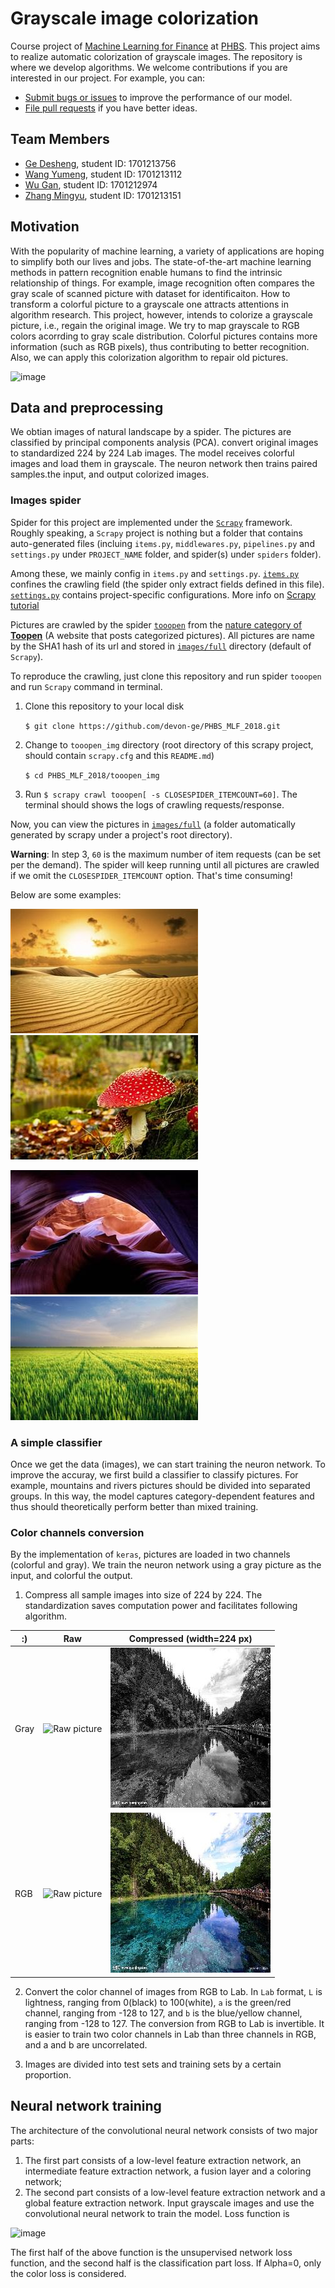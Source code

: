 # Grayscale image colorization

Course project of [Machine Learning for Finance](https://github.com/PHBS/2018.M1.MLF) at [PHBS](http://english.phbs.pku.edu.cn/). This project aims to realize automatic colorization of grayscale images. The
repository is where we develop algorithms. We welcome contributions if you are interested in our
project. For example, you can:

* [Submit bugs or issues](https://github.com/devon-ge/PHBS_MLF_2018/issues) to improve the performance of our model.
* [File pull requests](https://github.com/devon-ge/PHBS_MLF_2018/pulls) if you have better ideas.

## Team Members

* [Ge Desheng](https://github.com/devon-ge), student ID: 1701213756
* [Wang Yumeng](https://github.com/yumengwang123), student ID: 1701213112
* [Wu Gan](https://github.com/SuperWGAaron), student ID: 1701212974
* [Zhang Mingyu](https://github.com/myzhangcn), student ID: 1701213151

## Motivation

With the popularity of machine learning, a variety of applications are hoping to simplify
both our lives and jobs. The state-of-the-art machine learning methods in pattern recognition
enable humans to find the intrinsic relationship of things. For example, image recognition often
compares the gray scale of scanned picture with dataset for identificaiton. How to transform a
colorful picture to a grayscale one attracts attentions in algorithm research. This project, however,
intends to colorize a grayscale picture, i.e., regain the original image. We try to map grayscale to RGB
colors acorrding to gray scale distribution. Colorful pictures contains more
information (such as RGB pixels), thus contributing to better recognition. Also, we can apply this
colorization algorithm to repair old pictures.

![image](https://github.com/devon-ge/PHBS_MLF_2018/blob/master/test/liucheng.png)

## Data and preprocessing

We obtian images of natural landscape by a spider. The pictures are classified by principal components analysis (PCA). convert original images to standardized 224 by 224 Lab images. The model receives colorful images and load them in grayscale. The neuron network then trains paired samples.the input, and output colorized images.

### Images spider

Spider for this project are implemented under the [`Scrapy`](https://scrapy.org/) framework. Roughly speaking, a `Scrapy` project is nothing but a folder that contains auto-generated files (incluing `items.py`, `middlewares.py`, `pipelines.py` and `settings.py` under `PROJECT_NAME` folder, and spider(s) under `spiders` folder).

Among these, we mainly config in `items.py` and `settings.py`. [`items.py`](tooopen_img/tooopen_img/items.py) confines the crawling field (the spider only extract fields defined in this file). [`settings.py`](tooopen_img/tooopen_img/settings.py) contains project-specific configurations. More info on [Scrapy tutorial](https://docs.scrapy.org/en/latest/intro/tutorial.html)

Pictures are crawled by the spider [`tooopen`](tooopen_img/tooopen_img/spiders/tooopen.py
) from the [nature category of **Toopen**](http://www.tooopen.com/img/87.aspx) (A website that posts categorized pictures). All pictures are name by the SHA1 hash of its url and stored in [`images/full`](images/full) directory (default of `Scrapy`).

To reproduce the crawling, just clone this repository and run spider `tooopen` and run `Scrapy` command in terminal.

1. Clone this repository to your local disk

    `$ git clone https://github.com/devon-ge/PHBS_MLF_2018.git`

2. Change to `tooopen_img` directory (root directory of this scrapy project, should contain `scrapy.cfg` and this `README.md`)

    `$ cd PHBS_MLF_2018/tooopen_img`

3. Run `$ scrapy crawl tooopen[ -s CLOSESPIDER_ITEMCOUNT=60]`. The terminal should shows the logs of crawling requests/response.

Now, you can view the pictures in [`images/full`](images/full) (a folder automatically generated by
scrapy under a project's root directory).

**Warning**: In step 3, `60` is the maximum number of item requests (can be set per the demand).
The spider will keep running until all pictures are crawled if we
omit the `CLOSESPIDER_ITEMCOUNT` option. That's time consuming!

Below are some examples:

![example1](images/full/0a3f8ee9153997c651b82989799800d50a462dbd.jpg) ![example2](images/full/fb5f301c86b8e948cdb68a2e273fea24cdb8cdb1.jpg)

![example3](images/full/1d7de482b2f5359371ffd10a551ad07a3d86246b.jpg) ![example4](images/full/2d773493dc2415b631a66adc135e86c88e88fc03.jpg)

### A simple classifier

Once we get the data (images), we can start training the neuron network. To improve the accuray, we first build a classifier to classify pictures. For example, mountains and rivers pictures should be divided into separated groups. In this way, the model captures category-dependent features and thus should theoretically perform better than mixed training.

### Color channels conversion

By the implementation of `keras`, pictures are loaded in two channels (colorful and gray). We train the neuron network using a gray picture as the input, and colorful the output.

1. Compress all sample images into size of 224 by 224. The standardization saves computation power and facilitates following algorithm.

:)|Raw | Compressed (width=224 px)
---|---|---
Gray|![Raw picture](./test/example_Gray.jpg) | ![Compressed picture](./test/com_example_Gray.jpg)
RGB|![Raw picture](./test/example_RGB.jpg) | ![Compressed picture](./test/com_example_RGB.jpg)

2. Convert the color channel of images from RGB to Lab. In `Lab` format, `L` is lightness, ranging from 0(black) to 100(white), `a` is the green/red channel, ranging from -128 to 127, and `b` is the blue/yellow channel, ranging from -128 to 127. The conversion from RGB to Lab is invertible. It is easier to train two color channels in Lab than three channels in RGB, and a and b are uncorrelated.

3. Images are divided into test sets and training sets by a certain proportion.

## Neural network training

The architecture of the convolutional neural network consists of two major parts:
1) The first part consists of a low-level feature extraction network, an intermediate feature extraction network, a fusion layer and a coloring network;
2) The second part consists of a low-level feature extraction network and a global feature extraction network.
Input grayscale images and use the convolutional neural network to train the model. Loss function is

![image](./test/equation.gif)

The first half of the above function is the unsupervised network loss function, and the second half is the classification part loss. If Alpha=0, only the color loss is considered.
